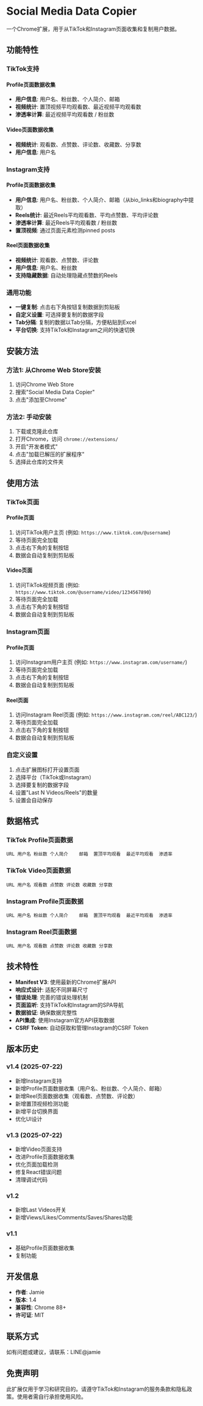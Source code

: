 # Social Media Data Copier

一个Chrome扩展，用于从TikTok和Instagram页面收集和复制用户数据。

## 功能特性

### TikTok支持
#### Profile页面数据收集
- **用户信息**: 用户名、粉丝数、个人简介、邮箱
- **视频统计**: 置顶视频平均观看数、最近视频平均观看数
- **渗透率计算**: 最近视频平均观看数 / 粉丝数

#### Video页面数据收集
- **视频统计**: 观看数、点赞数、评论数、收藏数、分享数
- **用户信息**: 用户名

### Instagram支持
#### Profile页面数据收集
- **用户信息**: 用户名、粉丝数、个人简介、邮箱（从bio_links和biography中提取）
- **Reels统计**: 最近Reels平均观看数、平均点赞数、平均评论数
- **渗透率计算**: 最近Reels平均观看数 / 粉丝数
- **置顶视频**: 通过页面元素检测pinned posts

#### Reel页面数据收集
- **视频统计**: 观看数、点赞数、评论数
- **用户信息**: 用户名、粉丝数
- **支持隐藏数据**: 自动处理隐藏点赞数的Reels

### 通用功能
- **一键复制**: 点击右下角按钮复制数据到剪贴板
- **自定义设置**: 可选择要复制的数据字段
- **Tab分隔**: 复制的数据以Tab分隔，方便粘贴到Excel
- **平台切换**: 支持TikTok和Instagram之间的快速切换

## 安装方法

### 方法1: 从Chrome Web Store安装
1. 访问Chrome Web Store
2. 搜索"Social Media Data Copier"
3. 点击"添加至Chrome"

### 方法2: 手动安装
1. 下载或克隆此仓库
2. 打开Chrome，访问 `chrome://extensions/`
3. 开启"开发者模式"
4. 点击"加载已解压的扩展程序"
5. 选择此仓库的文件夹

## 使用方法

### TikTok页面
#### Profile页面
1. 访问TikTok用户主页 (例如: `https://www.tiktok.com/@username`)
2. 等待页面完全加载
3. 点击右下角的复制按钮
4. 数据会自动复制到剪贴板

#### Video页面
1. 访问TikTok视频页面 (例如: `https://www.tiktok.com/@username/video/1234567890`)
2. 等待页面完全加载
3. 点击右下角的复制按钮
4. 数据会自动复制到剪贴板

### Instagram页面
#### Profile页面
1. 访问Instagram用户主页 (例如: `https://www.instagram.com/username/`)
2. 等待页面完全加载
3. 点击右下角的复制按钮
4. 数据会自动复制到剪贴板

#### Reel页面
1. 访问Instagram Reel页面 (例如: `https://www.instagram.com/reel/ABC123/`)
2. 等待页面完全加载
3. 点击右下角的复制按钮
4. 数据会自动复制到剪贴板

### 自定义设置
1. 点击扩展图标打开设置页面
2. 选择平台（TikTok或Instagram）
3. 选择要复制的数据字段
4. 设置"Last N Videos/Reels"的数量
5. 设置会自动保存

## 数据格式

### TikTok Profile页面数据
```
URL	用户名	粉丝数	个人简介	邮箱	置顶平均观看	最近平均观看	渗透率
```

### TikTok Video页面数据
```
URL	用户名	观看数	点赞数	评论数	收藏数	分享数
```

### Instagram Profile页面数据
```
URL	用户名	粉丝数	个人简介	邮箱	置顶平均观看	最近平均观看	渗透率
```

### Instagram Reel页面数据
```
URL	用户名	观看数	点赞数	评论数	收藏数	分享数
```

## 技术特性

- **Manifest V3**: 使用最新的Chrome扩展API
- **响应式设计**: 适配不同屏幕尺寸
- **错误处理**: 完善的错误处理机制
- **页面监听**: 支持TikTok和Instagram的SPA导航
- **数据验证**: 确保数据完整性
- **API集成**: 使用Instagram官方API获取数据
- **CSRF Token**: 自动获取和管理Instagram的CSRF Token

## 版本历史

### v1.4 (2025-07-22)
- 新增Instagram支持
- 新增Profile页面数据收集（用户名、粉丝数、个人简介、邮箱）
- 新增Reel页面数据收集（观看数、点赞数、评论数）
- 新增置顶视频检测功能
- 新增平台切换界面
- 优化UI设计

### v1.3 (2025-07-22)
- 新增Video页面支持
- 改进Profile页面数据收集
- 优化页面加载检测
- 修复React错误问题
- 清理调试代码

### v1.2
- 新增Last Videos开关
- 新增Views/Likes/Comments/Saves/Shares功能

### v1.1
- 基础Profile页面数据收集
- 复制功能

## 开发信息

- **作者**: Jamie
- **版本**: 1.4
- **兼容性**: Chrome 88+
- **许可证**: MIT

## 联系方式

如有问题或建议，请联系：LINE@jamie

## 免责声明

此扩展仅用于学习和研究目的。请遵守TikTok和Instagram的服务条款和隐私政策。使用者需自行承担使用风险。 
